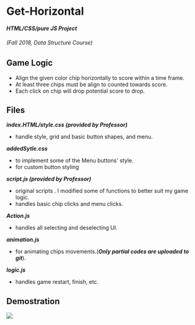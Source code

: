 # Get-Horizontal 
**_HTML/CSS/pure JS Project_**
###### (Fall 2018, Data Structure Course)

## Game Logic

- Align the given color chip horizontally to score within a time frame.
- At least three chips must be align to counted towards score.
- Each click on chip will drop potential score to drop.


## Files

  **_index.HTML/style.css (provided by Professor)_**
  - handle style, grid and basic button shapes, and menu.
  
  **_addedSytle.css_**
  - to implement some of the Menu buttons' style.
  - for custom button styling

  **_script.js (provided by Professor)_**
  - original scripts . I modified some of functions to better suit my game logic.
  - handles basic chip clicks and menu clicks.

  **_Action.js_**
  - handles all selecting and deselecting UI.
  
  **_animation.js_**
  - for animating chips movements.(**_Only partial codes are uploaded to git_**).

  **_logic.js_**
  - handles game restart, finish, etc.

## Demostration
  
![](https://imgur.com/58COevj.gif)





